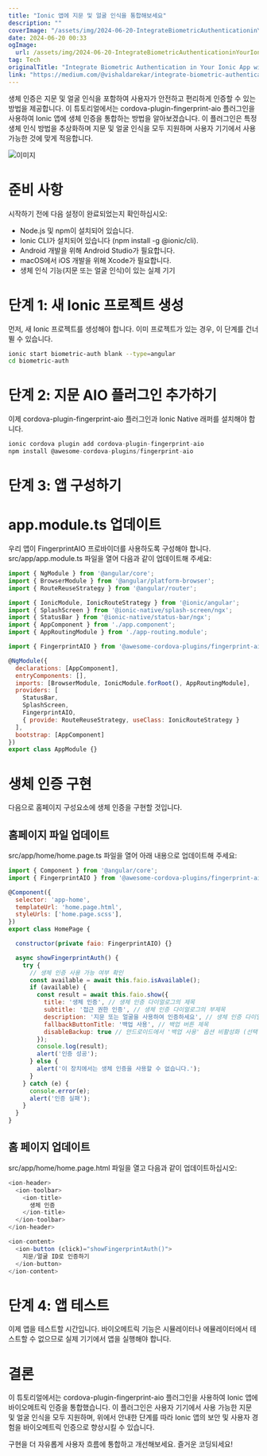 ```yaml
---
title: "Ionic 앱에 지문 및 얼굴 인식을 통합해보세요"
description: ""
coverImage: "/assets/img/2024-06-20-IntegrateBiometricAuthenticationinYourIonicAppwithFingerprintandFaceID_0.png"
date: 2024-06-20 00:33
ogImage: 
  url: /assets/img/2024-06-20-IntegrateBiometricAuthenticationinYourIonicAppwithFingerprintandFaceID_0.png
tag: Tech
originalTitle: "Integrate Biometric Authentication in Your Ionic App with Fingerprint and Face ID"
link: "https://medium.com/@vishaldarekar/integrate-biometric-authentication-in-your-ionic-app-with-fingerprint-and-face-id-416d73a1f96e"
---
```



생체 인증은 지문 및 얼굴 인식을 포함하여 사용자가 안전하고 편리하게 인증할 수 있는 방법을 제공합니다. 이 튜토리얼에서는 cordova-plugin-fingerprint-aio 플러그인을 사용하여 Ionic 앱에 생체 인증을 통합하는 방법을 알아보겠습니다. 이 플러그인은 특정 생체 인식 방법을 추상화하며 지문 및 얼굴 인식을 모두 지원하며 사용자 기기에서 사용 가능한 것에 맞게 적응합니다.

![이미지](/assets/img/2024-06-20-IntegrateBiometricAuthenticationinYourIonicAppwithFingerprintandFaceID_0.png)

# 준비 사항

시작하기 전에 다음 설정이 완료되었는지 확인하십시오:

<div class="content-ad"></div>

- Node.js 및 npm이 설치되어 있습니다.
- Ionic CLI가 설치되어 있습니다 (npm install -g @ionic/cli).
- Android 개발을 위해 Android Studio가 필요합니다.
- macOS에서 iOS 개발을 위해 Xcode가 필요합니다.
- 생체 인식 기능(지문 또는 얼굴 인식)이 있는 실제 기기

# 단계 1: 새 Ionic 프로젝트 생성

먼저, 새 Ionic 프로젝트를 생성해야 합니다. 이미 프로젝트가 있는 경우, 이 단계를 건너뛸 수 있습니다.

```bash
ionic start biometric-auth blank --type=angular
cd biometric-auth
```

<div class="content-ad"></div>

# 단계 2: 지문 AIO 플러그인 추가하기

이제 cordova-plugin-fingerprint-aio 플러그인과 Ionic Native 래퍼를 설치해야 합니다.

```js
ionic cordova plugin add cordova-plugin-fingerprint-aio
npm install @awesome-cordova-plugins/fingerprint-aio
```

# 단계 3: 앱 구성하기

<div class="content-ad"></div>

# app.module.ts 업데이트

우리 앱이 FingerprintAIO 프로바이더를 사용하도록 구성해야 합니다. src/app/app.module.ts 파일을 열어 다음과 같이 업데이트해 주세요:

```js
import { NgModule } from '@angular/core';
import { BrowserModule } from '@angular/platform-browser';
import { RouteReuseStrategy } from '@angular/router';

import { IonicModule, IonicRouteStrategy } from '@ionic/angular';
import { SplashScreen } from '@ionic-native/splash-screen/ngx';
import { StatusBar } from '@ionic-native/status-bar/ngx';
import { AppComponent } from './app.component';
import { AppRoutingModule } from './app-routing.module';

import { FingerprintAIO } from '@awesome-cordova-plugins/fingerprint-aio/ngx';

@NgModule({
  declarations: [AppComponent],
  entryComponents: [],
  imports: [BrowserModule, IonicModule.forRoot(), AppRoutingModule],
  providers: [
    StatusBar,
    SplashScreen,
    FingerprintAIO,
    { provide: RouteReuseStrategy, useClass: IonicRouteStrategy }
  ],
  bootstrap: [AppComponent]
})
export class AppModule {}
```

# 생체 인증 구현

<div class="content-ad"></div>

다음으로 홈페이지 구성요소에 생체 인증을 구현할 것입니다.

## 홈페이지 파일 업데이트

src/app/home/home.page.ts 파일을 열어 아래 내용으로 업데이트해 주세요:

```js
import { Component } from '@angular/core';
import { FingerprintAIO } from '@awesome-cordova-plugins/fingerprint-aio/ngx';

@Component({
  selector: 'app-home',
  templateUrl: 'home.page.html',
  styleUrls: ['home.page.scss'],
})
export class HomePage {

  constructor(private faio: FingerprintAIO) {}

  async showFingerprintAuth() {
    try {
      // 생체 인증 사용 가능 여부 확인
      const available = await this.faio.isAvailable();
      if (available) {
        const result = await this.faio.show({
          title: '생체 인증', // 생체 인증 다이얼로그의 제목
          subtitle: '접근 권한 인증', // 생체 인증 다이얼로그의 부제목
          description: '지문 또는 얼굴을 사용하여 인증하세요', // 생체 인증 다이얼로그 설명
          fallbackButtonTitle: '백업 사용', // 백업 버튼 제목
          disableBackup: true // 안드로이드에서 '백업 사용' 옵션 비활성화 (선택 사항)
        });
        console.log(result);
        alert('인증 성공');
      } else {
        alert('이 장치에서는 생체 인증을 사용할 수 없습니다.');
      }
    } catch (e) {
      console.error(e);
      alert('인증 실패');
    }
  }
}
```

<div class="content-ad"></div>

## 홈 페이지 업데이트

src/app/home/home.page.html 파일을 열고 다음과 같이 업데이트하십시오:

```js
<ion-header>
  <ion-toolbar>
    <ion-title>
      생체 인증
    </ion-title>
  </ion-toolbar>
</ion-header>

<ion-content>
  <ion-button (click)="showFingerprintAuth()">
    지문/얼굴 ID로 인증하기
  </ion-button>
</ion-content>
```

# 단계 4: 앱 테스트

<div class="content-ad"></div>

이제 앱을 테스트할 시간입니다. 바이오메트릭 기능은 시뮬레이터나 에뮬레이터에서 테스트할 수 없으므로 실제 기기에서 앱을 실행해야 합니다.

# 결론

이 튜토리얼에서는 cordova-plugin-fingerprint-aio 플러그인을 사용하여 Ionic 앱에 바이오메트릭 인증을 통합했습니다. 이 플러그인은 사용자 기기에서 사용 가능한 지문 및 얼굴 인식을 모두 지원하며, 위에서 안내한 단계를 따라 Ionic 앱의 보안 및 사용자 경험을 바이오메트릭 인증으로 향상시킬 수 있습니다.

구현을 더 자유롭게 사용자 흐름에 통합하고 개선해보세요. 즐거운 코딩되세요!